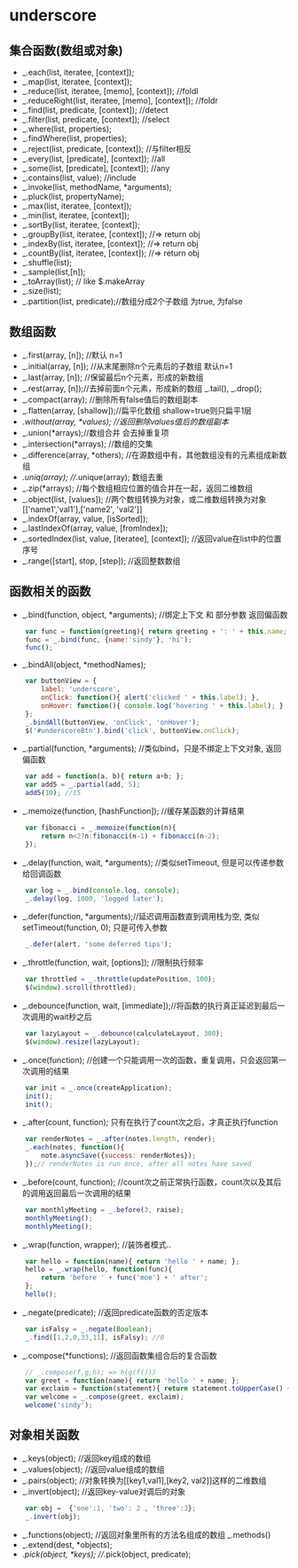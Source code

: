 underscore
=======================

集合函数(数组或对象)
--------------------
+ _.each(list, iteratee, [context]);
+ _.map(list, iteratee, [context]);
+ _.reduce(list, iteratee, [memo], [context]); //foldl
+ _.reduceRight(list, iteratee, [memo], [context]); //foldr
+ _.find(list, predicate, [context]); //detect
+ _.filter(list, predicate, [context]); //select
+ _.where(list, properties);
+ _.findWhere(list, properties);
+ _.reject(list, predicate, [context]); //与filter相反
+ _.every(list, [predicate], [context]); //all
+ _.some(list, [predicate], [context]); //any 
+ _.contains(list, value); //include
+ _.invoke(list, methodName, *arguments);
+ _.pluck(list, propertyName);
+ _.max(list, iteratee, [context]);
+ _.min(list, iteratee, [context]);
+ _.sortBy(list, iteratee, [context]);
+ _.groupBy(list, iteratee, [context]); //=> return obj
+ _.indexBy(list, iteratee, [context]); //=> return obj
+ _.countBy(list, iteratee, [context]); //=> return obj
+ _.shuffle(list);
+ _.sample(list,[n]);
+ _.toArray(list); // like $.makeArray
+ _.size(list); 
+ _.partition(list, predicate);//数组分成2个子数组 为true, 为false

数组函数
---------------------------
+ _.first(array, [n]); //默认 n=1
+ _.initial(array, [n]); //从末尾删除n个元素后的子数组 默认n=1
+ _.last(array, [n]); //保留最后n个元素，形成的新数组
+ _.rest(array, [n]);//去掉前面n个元素，形成新的数组 _.tail(), _.drop();
+ _.compact(array); //删除所有false值后的数组副本
+ _.flatten(array, [shallow]);//扁平化数组 shallow=true则只扁平1层
+ _.without(array, *values); //返回删除values值后的数组副本_
+ _.union(*arrays);//数组合并 会去掉重复项
+ _.intersection(*arrays); //数组的交集
+ _.difference(array, *others); //在源数组中有，其他数组没有的元素组成新数组
+ _.uniq(array); //_.unique(array); 数组去重
+ _.zip(*arrays); //每个数组相应位置的值合并在一起，返回二维数组
+ _.object(list, [values]); //两个数组转换为对象，或二维数组转换为对象[['name1','val1'],['name2', 'val2']]
+ _.indexOf(array, value, [isSorted]);
+ _.lastIndexOf(array, value, [fromIndex]);
+ _.sortedIndex(list, value, [iteratee], [context]); //返回value在list中的位置序号
+ _.range([start], stop, [step]); //返回整数数组

函数相关的函数
-----------------------------
+ _.bind(function, object, *arguments); //绑定上下文 和 部分参数 返回偏函数

```js 
    var func = function(greeting){ return greeting + ': ' + this.name; };
    func = _.bind(func, {name:'sindy'}, 'hi');
    func();
```
+ _.bindAll(object, *methodNames);

```js 
    var buttonView = {
        label: 'underscore',
        onClick: function(){ alert('clicked ' + this.label); },
        onHover: function(){ console.log('hovering ' + this.label); }
    };
    _.bindAll(buttonView, 'onClick', 'onHover');
    $('#underscoreBtn').bind('click', buttonView.onClick);
```

+ _.partial(function, *arguments); //类似bind，只是不绑定上下文对象, 返回偏函数

```js 
    var add = function(a, b){ return a+b; };
    var add5 = _.partial(add, 5);
    add5(10); //15
```

+ _.memoize(function, [hashFunction]); //缓存某函数的计算结果

```js 
    var fibonacci = _.memoize(function(n){
        return n<2?n:fibonacci(n-1) + fibonacci(n-2);
    });
```
+ _.delay(function, wait, *arguments); //类似setTimeout, 但是可以传递参数给回调函数

```js 
    var log = _.bind(console.log, console);
    _.delay(log, 1000, 'logged later');
```

+ _.defer(function, *arguments);//延迟调用函数直到调用栈为空, 类似setTimeout(function, 0); 只是可传入参数

```js 
    _.defer(alert, 'some deferred tips');
```
+ _.throttle(function, wait, [options]); //限制执行频率

```js 
    var throttled = _.throttle(updatePosition, 100);
    $(window).scroll(throttled);
```

+ _.debounce(function, wait, [immediate]);//将函数的执行真正延迟到最后一次调用的wait秒之后

```js 
    var lazyLayout = _.debounce(calculateLayout, 300);
    $(window).resize(lazyLayout);
```

+ _.once(function); //创建一个只能调用一次的函数，重复调用，只会返回第一次调用的结果

```js 
    var init = _.once(createApplication);
    init();
    init();
```

+ _.after(count, function); 只有在执行了count次之后，才真正执行function

```js 
    var renderNotes = _.after(notes.length, render);
    _.each(notes, function(){
        note.asyncSave({success: renderNotes});
    });// renderNotes is run once, after all notes have saved
```

+ _.before(count, function); //count次之前正常执行函数，count次以及其后的调用返回最后一次调用的结果

```js 
    var monthlyMeeting = _.before(3, raise);
    monthlyMeeting();
    monthlyMeeting();
```

+ _.wrap(function, wrapper); //装饰者模式..

```js 
    var hello = function(name){ return 'hello ' + name; };
    hello = _.wrap(hello, function(func){
        return 'before ' + func('moe') + ' after';
    };
    hello();
```

+ _.negate(predicate); //返回predicate函数的否定版本
```js 
    var isFalsy = _.negate(Boolean);
    _.find([1,2,0,33,11], isFalsy); //0
```
+ _.compose(*functions); //返回函数集组合后的复合函数

```js 
    // _.compose(f,g,h); => h(g(f()))
    var greet = function(name){ return 'hello ' + name; };
    var exclaim = function(statement){ return statement.toUpperCase() + '!';};
    var welcome = _.compose(greet, exclaim);
    welcome('sindy');
```

对象相关函数
-----------------------------
+ _.keys(object); //返回key组成的数组
+ _.values(object); //返回value组成的数组
+ _.pairs(object); //对象转换为[[key1,val1],[key2, val2]]这样的二维数组
+ _.invert(object); //返回key-value对调后的对象

```js 
    var obj =  {'one':1, 'two': 2 , 'three':3};
    _.invert(obj);
```

+ _.functions(object); //返回对象里所有的方法名组成的数组 _.methods()
+ _.extend(dest, *objects);
+ _.pick(object, *keys); //_.pick(object, predicate);
